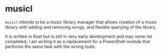 # musicl

`musicl` intends to be a music library manager that allows creation of a music library with adding and removing songs, and flexible querying of the library. 

It is written in Rust but is still in very early development and may never be completed, I am writing it as a replacement for a PowerShell module that performs the same task with the wrong tools.